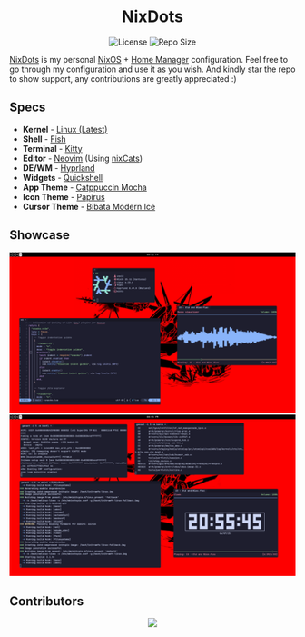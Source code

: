 <div align="center">

# NixDots

</div>
<p align="center">
    <img src="https://img.shields.io/github/license/Voxi0/NixDots?style=flat-square&logo=Github&label=License&labelColor=black&color=white" alt="License">
    <img src="https://img.shields.io/github/languages/code-size/Voxi0/NixDots?style=flat-square&logo=Files&label=Size&labelColor=black&color=white" alt="Repo Size">
</p>

[NixDots](https://github.com/Voxi0/NixDots) is my personal [NixOS][1] + [Home Manager][2] configuration. Feel free to go through my configuration
and use it as you wish. And kindly star the repo to show support, any contributions are greatly appreciated :)

## Specs
- **Kernel** - [Linux (Latest)][3]
- **Shell** - [Fish][4]
- **Terminal** - [Kitty][5]
- **Editor** - [Neovim][6] (Using [nixCats][7])
- **DE/WM** - [Hyprland][8]
- **Widgets** - [Quickshell][9]
- **App Theme** - [Catppuccin Mocha][10]
- **Icon Theme** - [Papirus][11]
- **Cursor Theme** - [Bibata Modern Ice][12]

## Showcase
![Desktop 1](./docs/src/content/assets/showcase/desktop1.png)
![Desktop 2](./docs/src/content/assets/showcase/desktop2.png)

## Contributors
<div align="center">
    <a href="https://github.com/voxi0/NixDots/graphs/contributors">
        <img src="https://contrib.rocks/image?repo=voxi0/NixDots&max=100&columns=12&anon=0"/>
    </a>
</div>

<!-- Reference links -->
[1]: https://nixos.org/ "NixOS"
[2]: https://github.com/nix-community/home-manager/ "Home Manager"
[3]: https://www.kernel.org/ "Linux (Latest)"
[4]: https://fishshell.com/ "Fish"
[5]: https://sw.kovidgoyal.net/kitty/ "Kitty"
[6]: https://github.com/Voxi0/NvimDots/ "Neovim"
[7]: https://nixcats.org/ "NixCats"
[8]: https://hyprland.org/ "Hyprland"
[9]: https://quickshell.outfoxxed.me/ "Quickshell"
[10]: https://catppuccin.com/ "Catppuccin"
[11]: https://github.com/PapirusDevelopmentTeam/papirus-icon-theme/ "Papirus"
[12]: https://github.com/ful1e5/bibata/ "Bibata"
